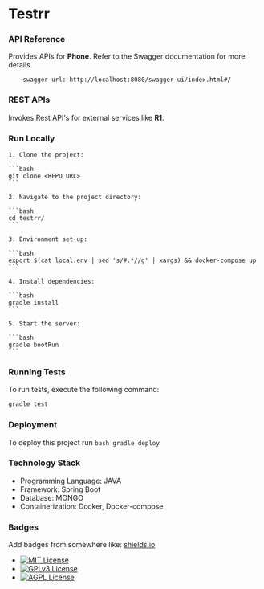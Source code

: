 
# Testrr
### API Reference
Provides APIs for **Phone**. Refer to the Swagger documentation for more details.
  
```http
    swagger-url: http://localhost:8080/swagger-ui/index.html#/ 
```


### REST APIs
Invokes Rest API's for external services like **R1**.


### Run Locally

    1. Clone the project:
    
    ```bash
    git clone <REPO URL>
    ```
  
    2. Navigate to the project directory:
    
    ```bash
    cd testrr/
    ```
  
    3. Environment set-up: 
    
    ```bash
    export $(cat local.env | sed 's/#.*//g' | xargs) && docker-compose up
    ```
  
    4. Install dependencies:
    
    ```bash
    gradle install
    ```
 
    5. Start the server:
    
    ```bash
    gradle bootRun
    ```

    

### Running Tests

To run tests, execute the following command:
```bash
gradle test
```


### Deployment
To deploy this project run
    ```bash
    gradle deploy
    ```


### Technology Stack

- Programming Language: JAVA
- Framework: Spring Boot
- Database: MONGO
- Containerization: Docker, Docker-compose



### Badges


Add badges from somewhere like: [shields.io](https://shields.io/)

- [![MIT License](https://img.shields.io/badge/License-MIT-green.svg)](https://choosealicense.com/licenses/mit/)
- [![GPLv3 License](https://img.shields.io/badge/License-GPL%20v3-yellow.svg)](https://opensource.org/licenses/)
- [![AGPL License](https://img.shields.io/badge/license-AGPL-blue.svg)](https://www.gnu.org/licenses/agpl-3.0)
